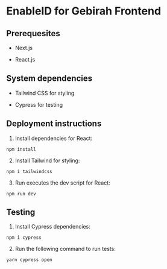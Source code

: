 # EnableID for Gebirah Frontend

## Prerequesites

* Next.js

* React.js

## System dependencies

* Tailwind CSS for styling

* Cypress for testing

## Deployment instructions

1. Install dependencies for React:
```
npm install
```

2. Install Tailwind for styling:
```
npm i tailwindcss
```

3. Run executes the dev script for React:
```
npm run dev
```

## Testing

1. Install Cypress dependencies:
```
npm i cypress
```

2. Run the following command to run tests:
```
yarn cypress open
```

